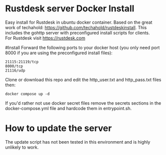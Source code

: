 # Rustdesk server Docker Install
Easy install for Rustdesk in ubuntu docker container. Based on the great work of techahold: https://github.com/techahold/rustdeskinstall. This includes the gohttp server with preconfigured install scripts for clients.<br>
For Rustdesk visit https://rustdesk.com

#Install
Forward the following ports to your docker host (you only need port 8000 if you are using the preconfigured install files):
```
21115:21119/tcp
8000/tcp
21116/udp
```
Clone or download this repo and edit the http_user.txt and http_pass.txt files then:
```
docker compose up -d
```
If you'd rather not use docker secret files remove the secrets sections in the docker-compose.yml file and hardcode them in entrypoint.sh.

# How to update the server
The update script has not been tested in this environment and is highly unlikely to work.
